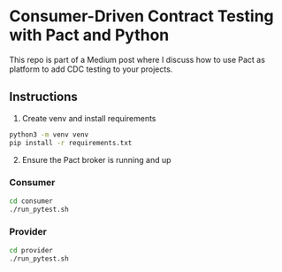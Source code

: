 # Consumer-Driven Contract Testing with Pact and Python

This repo is part of a Medium post where I discuss how to use Pact as platform to add CDC testing to your projects.


## Instructions

1. Create venv and install requirements

```bash
python3 -m venv venv
pip install -r requirements.txt
```

2. Ensure the Pact broker is running and up

### Consumer

```bash
cd consumer
./run_pytest.sh

```

### Provider

```bash
cd provider
./run_pytest.sh

```
